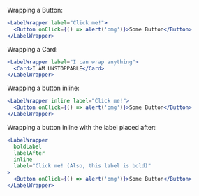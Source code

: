 Wrapping a Button:
```jsx
<LabelWrapper label="Click me!">
  <Button onClick={() => alert('omg')}>Some Button</Button>
</LabelWrapper>
```

Wrapping a Card:
```jsx
<LabelWrapper label="I can wrap anything">
  <Card>I AM UNSTOPPABLE</Card>
</LabelWrapper>
```

Wrapping a button inline:
```jsx
<LabelWrapper inline label="Click me!">
  <Button onClick={() => alert('omg')}>Some Button</Button>
</LabelWrapper>
```

Wrapping a button inline with the label placed after:
```jsx
<LabelWrapper
  boldLabel
  labelAfter
  inline
  label="Click me! (Also, this label is bold)"
>
  <Button onClick={() => alert('omg')}>Some Button</Button>
</LabelWrapper>
```

